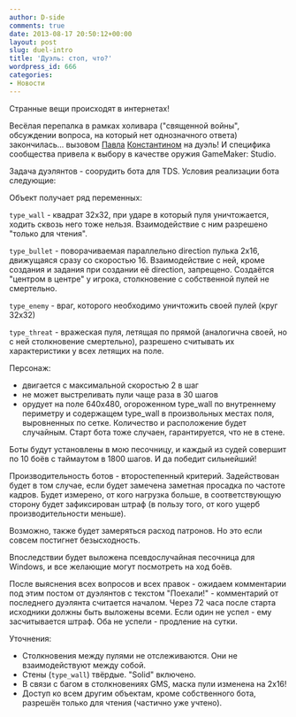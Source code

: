 ```yaml
---
author: D-side
comments: true
date: 2013-08-17 20:50:12+00:00
layout: post
slug: duel-intro
title: 'Дуэль: стоп, что?'
wordpress_id: 666
categories:
- Новости
---
```


Странные вещи происходят в интернетах!

Весёлая перепалка в рамках холивара ("священной войны", обсуждении вопроса, на который нет однозначного ответа) закончилась... вызовом [Павла](https://vk.com/pat4ik) [Константином](https://vk.com/tnorman) на дуэль! И специфика сообщества привела к выбору в качестве оружия GameMaker: Studio.

Задача дуэлянтов - соорудить бота для TDS. Условия реализации бота следующие:

Объект получает ряд переменных:  

`type_wall` - квадрат 32х32, при ударе в который пуля уничтожается, ходить сквозь него тоже нельзя. Взаимодействие с ним разрешено "только для чтения".  

`type_bullet` - поворачиваемая параллельно direction пулька 2х16, движущаяся сразу со скоростью 16. Взаимодействие с ней, кроме создания и задания при создании её direction, запрещено. Создаётся "центром в центре" у игрока, столкновение с собственной пулей не смертельно.  

`type_enemy` - враг, которого необходимо уничтожить своей пулей (круг 32х32)  

`type_threat` - вражеская пуля, летящая по прямой (аналогична своей, но с ней столкновение смертельно), разрешено считывать их характеристики у всех летящих на поле.

Персонаж:

  * двигается с максимальной скоростью 2 в шаг
  * не может выстреливать пули чаще раза в 30 шагов
  * орудует на поле 640х480, огороженном type_wall по внутреннему периметру и содержащем type_wall в произвольных местах поля, выровненных по сетке. Количество и расположение будет случайным. Старт бота тоже случаен, гарантируется, что не в стене.

Боты будут установлены в мою песочницу, и каждый из судей совершит по 10 боёв с таймаутом в 1800 шагов. И да победит сильнейший!

Производительность ботов - второстепенный критерий. Задействован будет в том случае, если будет замечена заметная просадка по частоте кадров. Будет измерено, от кого нагрузка больше, в соответствующую сторону будет зафиксирован штраф (в пользу того, от кого ущерб производительности меньше).

Возможно, также будет замеряться расход патронов. Но это если совсем постигнет безысходность.

Впоследствии будет выложена псевдослучайная песочница для Windows, и все желающие могут посмотреть на ход боёв.

После выяснения всех вопросов и всех правок - ожидаем комментарии под этим постом от дуэлянтов с текстом "Поехали!" - комментарий от последнего дуэлянта считается началом. Через 72 часа после старта исходники должны быть выложены всеми. Если один не успел - ему засчитывается штраф. Оба не успели - продление на сутки.

Уточнения:

  * Столкновения между пулями не отслеживаются. Они не взаимодействуют между собой.
  * Стены (`type_wall`) твёрдые. "Solid" включено.
  * В связи с багом в столкновениях GMS, маска пули изменена на 2х16!
  * Доступ ко всем другим объектам, кроме собственного бота, разрешён только для чтения (частично уже учтено).
